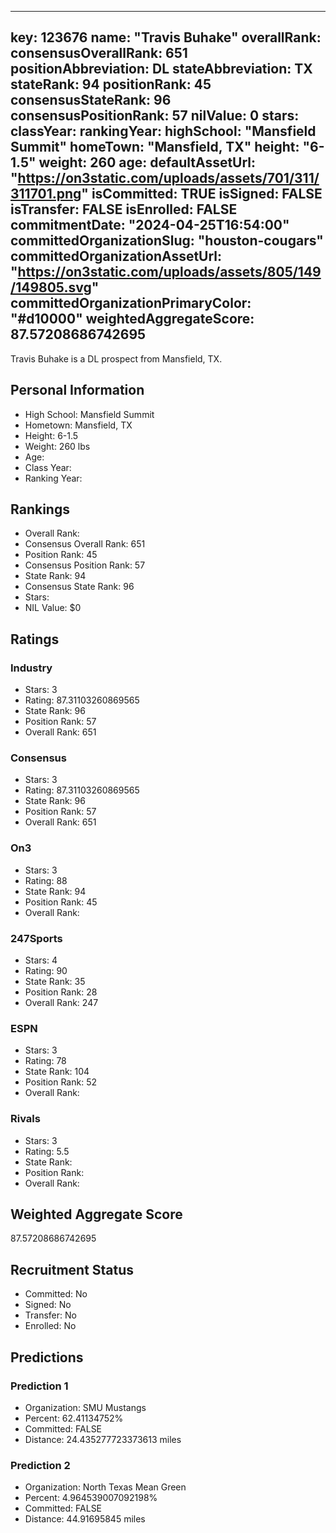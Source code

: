 ---
  key: 123676
  name: "Travis Buhake"
  overallRank: 
  consensusOverallRank: 651
  positionAbbreviation: DL
  stateAbbreviation: TX
  stateRank: 94
  positionRank: 45
  consensusStateRank: 96
  consensusPositionRank: 57
  nilValue: 0
  stars: 
  classYear: 
  rankingYear: 
  highSchool: "Mansfield Summit"
  homeTown: "Mansfield, TX"
  height: "6-1.5"
  weight: 260
  age: 
  defaultAssetUrl: "https://on3static.com/uploads/assets/701/311/311701.png"
  isCommitted: TRUE
  isSigned: FALSE
  isTransfer: FALSE
  isEnrolled: FALSE
  commitmentDate: "2024-04-25T16:54:00"
  committedOrganizationSlug: "houston-cougars"
  committedOrganizationAssetUrl: "https://on3static.com/uploads/assets/805/149/149805.svg"
  committedOrganizationPrimaryColor: "#d10000"
  weightedAggregateScore: 87.57208686742695
  ---
  
  Travis Buhake is a DL prospect from Mansfield, TX.
  
  ## Personal Information
  - High School: Mansfield Summit
  - Hometown: Mansfield, TX
  - Height: 6-1.5
  - Weight: 260 lbs
  - Age: 
  - Class Year: 
  - Ranking Year: 
  
  ## Rankings
  - Overall Rank: 
  - Consensus Overall Rank: 651
  - Position Rank: 45
  - Consensus Position Rank: 57
  - State Rank: 94
  - Consensus State Rank: 96
  - Stars: 
  - NIL Value: $0
  
  ## Ratings
  
  ### Industry
  - Stars: 3
  - Rating: 87.31103260869565
  - State Rank: 96
  - Position Rank: 57
  - Overall Rank: 651
  
  ### Consensus
  - Stars: 3
  - Rating: 87.31103260869565
  - State Rank: 96
  - Position Rank: 57
  - Overall Rank: 651
  
  ### On3
  - Stars: 3
  - Rating: 88
  - State Rank: 94
  - Position Rank: 45
  - Overall Rank: 
  
  ### 247Sports
  - Stars: 4
  - Rating: 90
  - State Rank: 35
  - Position Rank: 28
  - Overall Rank: 247
  
  ### ESPN
  - Stars: 3
  - Rating: 78
  - State Rank: 104
  - Position Rank: 52
  - Overall Rank: 
  
  ### Rivals
  - Stars: 3
  - Rating: 5.5
  - State Rank: 
  - Position Rank: 
  - Overall Rank: 
  
  ## Weighted Aggregate Score
  87.57208686742695
  
  ## Recruitment Status
  - Committed: No
  - Signed: No
  - Transfer: No
  - Enrolled: No
  
  
  
  ## Predictions
  
  ### Prediction 1
  - Organization: SMU Mustangs
  - Percent: 62.41134752%
  - Committed: FALSE
  - Distance: 24.435277723373613 miles
  
  ### Prediction 2
  - Organization: North Texas Mean Green
  - Percent: 4.964539007092198%
  - Committed: FALSE
  - Distance: 44.91695845 miles
  
